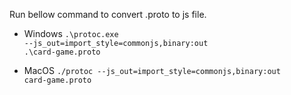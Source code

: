 Run bellow command to convert .proto to js file.
- Windows
<code>.\protoc.exe --js_out=import_style=commonjs,binary:out .\card-game.proto</code>

- MacOS
<code>./protoc --js_out=import_style=commonjs,binary:out card-game.proto</code>